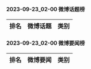 #### 2023-09-23_02-00  微博话题榜

| 排名 | 微博话题 | 类别 |
| --- | --- | --- |
#### 2023-09-23_02-00  微博要闻榜

| 排名 | 微博要闻 | 类别 |
| --- | --- | --- |
